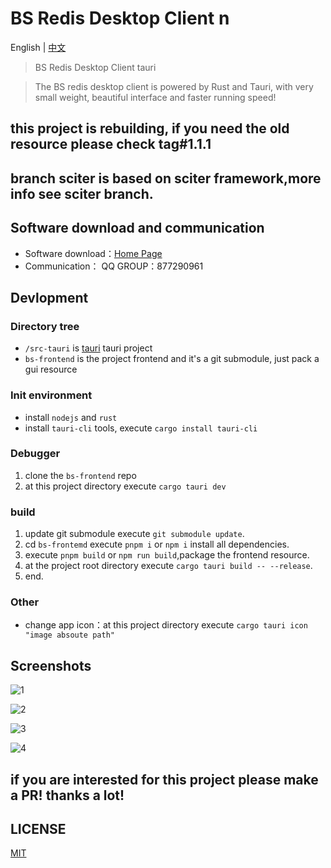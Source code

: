 # BS Redis Desktop Client n
English | [中文](./readme_cn.md)

> BS Redis Desktop Client tauri

> The BS redis desktop client is powered by Rust and Tauri, with very small weight, beautiful interface and faster running speed!

## this project is rebuilding, if you need the old resource please check tag#1.1.1

## branch sciter is based on sciter framework,more info see sciter branch. 

## Software download and communication

* Software download：[Home Page](http://bs.echosocket.com)
* Communication： QQ GROUP：877290961

## Devlopment

### Directory tree

+ `/src-tauri` is  [tauri](https://tauri.studio/) tauri project
+ `bs-frontend` is the project frontend and it's a git submodule, just pack a gui resource

### Init environment

- install `nodejs` and `rust`
- install `tauri-cli` tools, execute `cargo install tauri-cli`

### Debugger
1. clone the `bs-frontend` repo 
2. at this project directory execute `cargo tauri dev` 

### build
1. update git submodule execute `git submodule update`.
2. cd `bs-frontemd` execute `pnpm i` or `npm i` install all dependencies.
3. execute `pnpm build` or `npm run build`,package the frontend resource.
4. at the project root directory execute `cargo tauri build -- --release`.
5. end.

### Other

- change app icon：at this project directory execute `cargo tauri icon "image absoute path"`


## Screenshots

![1](https://raw.githubusercontent.com/fuyoo/bs-redis-desktop-client/master/imgs/en_0.png)

![2](https://raw.githubusercontent.com/fuyoo/bs-redis-desktop-client/master/imgs/en_1.png)

![3](https://raw.githubusercontent.com/fuyoo/bs-redis-desktop-client/master/imgs/en_2.png)

![4](https://raw.githubusercontent.com/fuyoo/bs-redis-desktop-client/master/imgs/en_3.png)

## if you are interested for this project please make a PR! thanks a lot!

## LICENSE
[MIT](./LICENSE)
